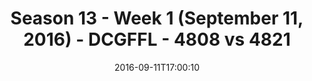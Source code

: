 ---
title: Season 13 - Week 1 (September 11, 2016) - DCGFFL - 4808 vs 4821
teams_score:
- team: 4808
  score:
- team: 4821
  score: 12
mvp: J. Walker (Ash); A. Allen (Neon Yellow)
game-ball: J. Chiuco (Ash); K. Veldman (Neon Yellow)
season: 13
week: 1
date: '2016-09-11T17:00:10'
pageid: season-13-week-1-september-11-2016-4808-vs-4821
---